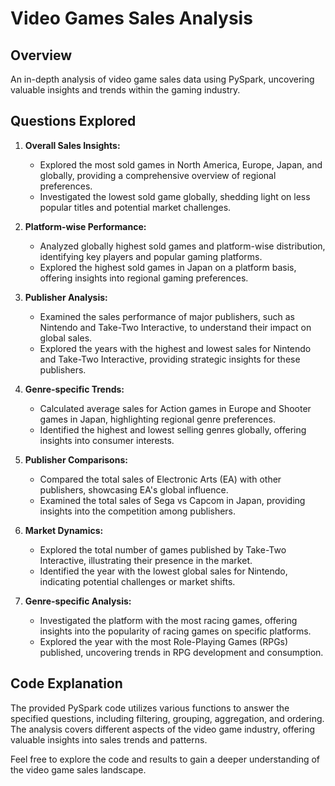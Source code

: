 # Video Games Sales Analysis

## Overview
An in-depth analysis of video game sales data using PySpark, uncovering valuable insights and trends within the gaming industry.

## Questions Explored
1. **Overall Sales Insights:**
    - Explored the most sold games in North America, Europe, Japan, and globally, providing a comprehensive overview of regional preferences.
    - Investigated the lowest sold game globally, shedding light on less popular titles and potential market challenges.
    
2. **Platform-wise Performance:**
    - Analyzed globally highest sold games and platform-wise distribution, identifying key players and popular gaming platforms.
    - Explored the highest sold games in Japan on a platform basis, offering insights into regional gaming preferences.

3. **Publisher Analysis:**
    - Examined the sales performance of major publishers, such as Nintendo and Take-Two Interactive, to understand their impact on global sales.
    - Explored the years with the highest and lowest sales for Nintendo and Take-Two Interactive, providing strategic insights for these publishers.

4. **Genre-specific Trends:**
    - Calculated average sales for Action games in Europe and Shooter games in Japan, highlighting regional genre preferences.
    - Identified the highest and lowest selling genres globally, offering insights into consumer interests.

5. **Publisher Comparisons:**
    - Compared the total sales of Electronic Arts (EA) with other publishers, showcasing EA's global influence.
    - Examined the total sales of Sega vs Capcom in Japan, providing insights into the competition among publishers.

6. **Market Dynamics:**
    - Explored the total number of games published by Take-Two Interactive, illustrating their presence in the market.
    - Identified the year with the lowest global sales for Nintendo, indicating potential challenges or market shifts.

7. **Genre-specific Analysis:**
    - Investigated the platform with the most racing games, offering insights into the popularity of racing games on specific platforms.
    - Explored the year with the most Role-Playing Games (RPGs) published, uncovering trends in RPG development and consumption.

## Code Explanation
The provided PySpark code utilizes various functions to answer the specified questions, including filtering, grouping, aggregation, and ordering. The analysis covers different aspects of the video game industry, offering valuable insights into sales trends and patterns.

Feel free to explore the code and results to gain a deeper understanding of the video game sales landscape.

